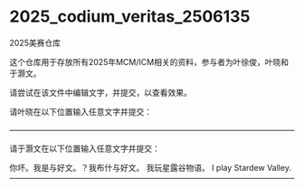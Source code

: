 # 2025_codium_veritas_2506135
 2025美赛仓库



这个仓库用于存放所有2025年MCM/ICM相关的资料，参与者为叶徐俊，叶晓和于灏文。

请尝试在该文件中编辑文字，并提交，以查看效果。



请叶晓在以下位置输入任意文字并提交：





————————————————————————————————————

请于灏文在以下位置输入任意文字并提交：

你坏。我是与好文。？我布什与好文。
我玩星露谷物语。
I play Stardew Valley.
————————————————————————————————————
